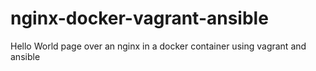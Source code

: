 # nginx-docker-vagrant-ansible
Hello World page over an nginx in a docker container using vagrant and ansible 

